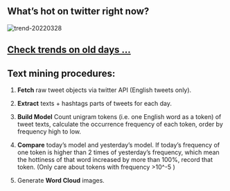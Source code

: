 ## What’s hot on twitter right now?

![trend-20220328][wordcloud]

[wordcloud]: https://raw.githubusercontent.com/xdqc/tweet-trend-everyday/master/word-cloud/trend-20220328.png?token=AF5V4P7ADR6KQBZ4CEDTNIK6AXRMU "trend-20220328"

## [Check trends on old days ...](https://github.com/xdqc/tweet-trend-everyday/tree/master/word-cloud)

## Text mining procedures:

1. **Fetch** raw tweet objects via twitter API (English tweets only).

2. **Extract** texts + hashtags parts of tweets for each day.

3. **Build Model** Count unigram tokens (i.e. one English word as a token) of tweet texts, calculate the occurrence frequency of each token, order by frequency high to low.

4. **Compare** today’s model and yesterday’s model. If today’s frequency of one token is higher than 2 times of yesterday’s frequency, which mean the hottiness of that word increased by more than 100%, record that token. (Only care about tokens with frequency >10^-5 )

5. Generate **Word Cloud** images.
